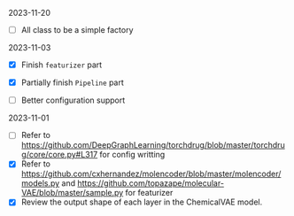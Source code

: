 2023-11-20
- [ ] All class to be a simple factory

2023-11-03
- [x] Finish `featurizer` part
- [x] Partially finish `Pipeline` part
- [ ] Better configuration support


2023-11-01

- [ ] Refer to https://github.com/DeepGraphLearning/torchdrug/blob/master/torchdrug/core/core.py#L317 for config writting
- [x] Refer to https://github.com/cxhernandez/molencoder/blob/master/molencoder/models.py and https://github.com/topazape/molecular-VAE/blob/master/sample.py for featurizer
- [x] Review the output shape of each layer in the ChemicalVAE model.